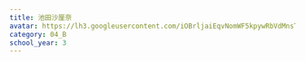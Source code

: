 ```yaml
---
title: 池田沙厘奈
avatar: https://lh3.googleusercontent.com/iOBrljaiEqvNomWF5kpywRbVdMnsTJgFJ50VfoRsAf3OROweQy30ONMxZNDIl4X0c3mk04qnYlOJXeCQ_DuRWfrh6GFulJfe0YDW0Q_vM5mkXB8OK-VtJM6_c33jpTbvLi0Jo6OhPUh2MeIH6XolHn46qIcjxgZyJB_7VknV-5-KHrtpO7HbWfx4-02rKKZmBjcZ-lOEp3EJXpizQtcm60BCOYl85ITbo2FDmQ3legRCvi3Su-LZCHmpogF23teE0Lg4d34HYA_cIM56TjYmDtTlggSh52Rtio3HGCrRt0Hn6QTtVmdIcB78ZuXsDfWk7Hflhpqns9hPmryv4t2bxzfQJ8O15YT17shhQ4vbceByXsKh6IgMVc_bZLXquNjPcqYABKxCGUza191SFDXtDTAt0paOMWGO2It3CgSVAuDkAcyyNYLFdt3RdR1gBkqdcuip4Oorz62JcuEfIgAXii89oy21OWX9IHCnfMDQiSX4mhOYd15oQkJXdfBcCqE8OuICFl8SgIzXTHX9Z6QA-YK5Wpe8UDy_tmkH83cahGkT3wIgJh4pD1Eo6gC4A4s7Z2qElSkOtiscKCBETgs7bus40Svu0qVOynunMvrKY7YqZMjOCx9NNKJDik4_mcS--mmOG2txynjK0x9ARP6r-e1GesV_TMZTXxXS3oLrjUQ=p-s300
category: 04_B
school_year: 3
---
```


